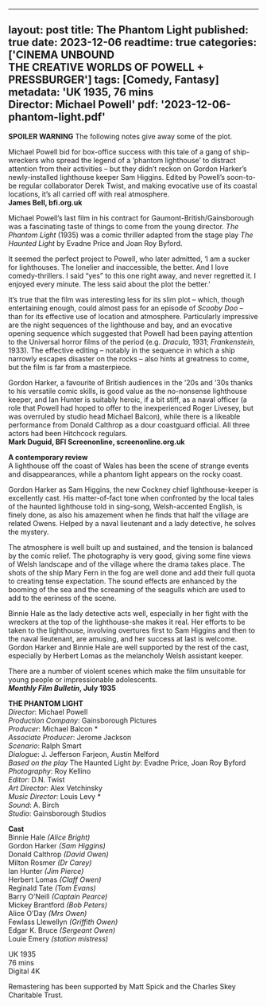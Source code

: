 
---
layout: post
title: The Phantom Light
published: true
date: 2023-12-06
readtime: true
categories: ['CINEMA UNBOUND<br>THE CREATIVE WORLDS OF POWELL + PRESSBURGER']
tags: [Comedy, Fantasy]
metadata: 'UK 1935, 76 mins<br> Director: Michael Powell'
pdf: '2023-12-06-phantom-light.pdf'
---

**SPOILER WARNING** The following notes give away some of the plot.

Michael Powell bid for box-office success with this tale of a gang of ship-wreckers who spread the legend of a ‘phantom lighthouse’ to distract attention from their activities – but they didn’t reckon on Gordon Harker’s newly-installed lighthouse keeper Sam Higgins. Edited by Powell’s soon-to-be regular collaborator Derek Twist, and making evocative use of its coastal locations, it’s all carried off with real atmosphere.  
**James Bell, bfi.org.uk**  

Michael Powell’s last film in his contract for Gaumont-British/Gainsborough was a fascinating taste of things to come from the young director. _The Phantom Light_ (1935) was a comic thriller adapted from the stage play  _The Haunted Light_ by Evadne Price and Joan Roy Byford.

It seemed the perfect project to Powell, who later admitted, ‘I am a sucker for lighthouses. The lonelier and inaccessible, the better. And I love comedy-thrillers. I said “yes” to this one right away, and never regretted it. I enjoyed every minute. The less said about the plot the better.’

It’s true that the film was interesting less for its slim plot – which, though entertaining enough, could almost pass for an episode of _Scooby Doo_ – than for its effective use of location and atmosphere. Particularly impressive are the night sequences of the lighthouse and bay, and an evocative opening sequence which suggested that Powell had been paying attention to the Universal horror films of the period (e.g. _Dracula_, 1931; _Frankenstein_, 1933). The effective editing – notably in the sequence in which a ship narrowly escapes disaster on the rocks – also hints at greatness to come, but the film is far from a masterpiece.

Gordon Harker, a favourite of British audiences in the ’20s and ’30s thanks to his versatile comic skills, is good value as the no-nonsense lighthouse keeper, and Ian Hunter is suitably heroic, if a bit stiff, as a naval officer (a role that Powell had hoped to offer to the inexperienced Roger Livesey, but was overruled by studio head Michael Balcon), while there is a likeable performance from Donald Calthrop as a dour coastguard official. All three actors had been Hitchcock regulars.  
**Mark Duguid, BFI Screenonline, screenonline.org.uk**  

**A contemporary review**  
A lighthouse off the coast of Wales has been the scene of strange events and disappearances, while a phantom light appears on the rocky coast.

Gordon Harker as Sam Higgins, the new Cockney chief lighthouse-keeper is excellently cast. His matter-of-fact tone when confronted by the local tales of the haunted lighthouse told in sing-song, Welsh-accented English, is finely done, as also his amazement when he finds that half the village are related Owens. Helped by a naval lieutenant and a lady detective, he solves the mystery.

The atmosphere is well built up and sustained, and the tension is balanced by the comic relief. The photography is very good, giving some fine views of Welsh landscape and of the village where the drama takes place. The shots of the ship Mary Fern in the fog are well done and add their full quota to creating tense expectation. The sound effects are enhanced by the booming of the sea and the screaming of the seagulls which are used to add to the eeriness of the scene.

Binnie Hale as the lady detective acts well, especially in her fight with the wreckers at the top of the lighthouse-she makes it real. Her efforts to be taken to the lighthouse, involving overtures first to Sam Higgins and then to the naval lieutenant, are amusing, and her success at last is welcome. Gordon Harker and Binnie Hale are well supported by the rest of the cast, especially by Herbert Lomas as the melancholy Welsh assistant keeper.

There are a number of violent scenes which make the film unsuitable for young people or impressionable adolescents.  
**_Monthly Film Bulletin_, July 1935**
<br>

**THE PHANTOM LIGHT**  
_Director_: Michael Powell  
_Production Company_: Gainsborough Pictures  
_Producer_: Michael Balcon *  
_Associate Producer_: Jerome Jackson  
_Scenario_: Ralph Smart  
_Dialogue_: J. Jefferson Farjeon, Austin Melford  
_Based on the play_ The Haunted Light _by_: Evadne Price, Joan Roy Byford  
_Photography_: Roy Kellino  
_Editor_: D.N. Twist  
_Art Director_: Alex Vetchinsky  
_Music Director_: Louis Levy *  
_Sound_: A. Birch  
_Studio_: Gainsborough Studios  

**Cast**  
Binnie Hale _(Alice Bright)_  
Gordon Harker _(Sam Higgins)_  
Donald Calthrop _(David Owen)_  
Milton Rosmer _(Dr Carey)_  
Ian Hunter _(Jim Pierce)_  
Herbert Lomas _(Claff Owen)_  
Reginald Tate _(Tom Evans)_  
Barry O’Neill _(Captain Pearce)_  
Mickey Brantford _(Bob Peters)_  
Alice O’Day _(Mrs Owen)_  
Fewlass Llewellyn _(Griffith Owen)_  
Edgar K. Bruce _(Sergeant Owen)_  
Louie Emery _(station mistress)_  

UK 1935  
76 mins  
Digital 4K  

Remastering has been supported by Matt Spick and the Charles Skey Charitable Trust.
<!--stackedit_data:
eyJoaXN0b3J5IjpbMzQxNzI0MDg3XX0=
-->
